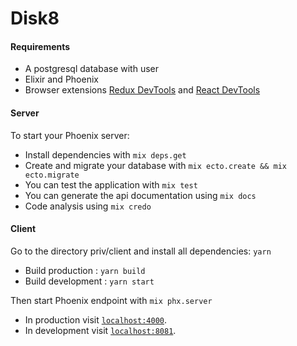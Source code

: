 # Disk8

#### Requirements
  * A postgresql database with user
  * Elixir and Phoenix
  * Browser extensions [Redux DevTools](https://github.com/zalmoxisus/redux-devtools-extension) and [React DevTools](https://reactjs.org/blog/2015/09/02/new-react-developer-tools.html#installation)


#### Server

To start your Phoenix server:

  * Install dependencies with `mix deps.get`
  * Create and migrate your database with `mix ecto.create && mix ecto.migrate`
  * You can test the application with `mix test`
  * You can generate the api documentation using `mix docs`
  * Code analysis using `mix credo`

#### Client

Go to the directory priv/client and install all dependencies: `yarn`

  * Build production : `yarn build`
  * Build development : `yarn start`

Then start Phoenix endpoint with `mix phx.server`

* In production visit [`localhost:4000`](http://localhost:4000).
* In development visit [`localhost:8081`](http://localhost:8081).
